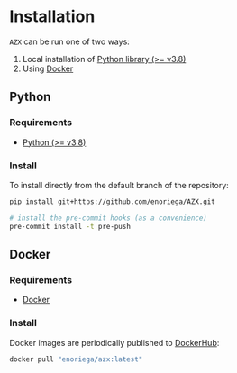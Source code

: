 # Installation

`AZX` can be run one of two ways:

1. Local installation of [Python library (>= v3.8)](https://conda.io/projects/conda/en/latest/user-guide/install/index.html)
2. Using [Docker](https://docs.docker.com/get-docker/)

## Python

### Requirements
- [Python (>= v3.8)](https://conda.io/projects/conda/en/latest/user-guide/install/index.html)

### Install
To install directly from the default branch of the repository:

```bash
pip install git+https://github.com/enoriega/AZX.git
```


```bash
# install the pre-commit hooks (as a convenience)
pre-commit install -t pre-push
```

## Docker

### Requirements

- [Docker](https://docs.docker.com/get-docker/)


### Install 

Docker images are periodically published to [DockerHub](https://hub.docker.com/r/enoriega/azx):

```bash
docker pull "enoriega/azx:latest"
```